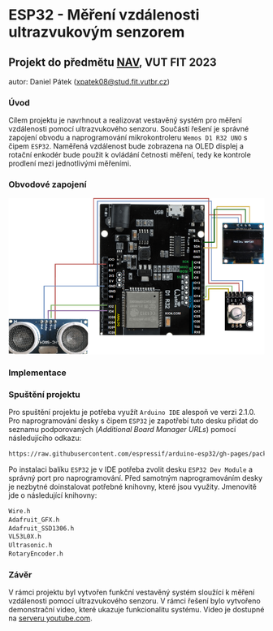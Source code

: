 # ESP32 - Měření vzdálenosti ultrazvukovým senzorem

## Projekt do předmětu [NAV](https://www.fit.vut.cz/study/course/NAV/.cs), VUT FIT 2023

autor: Daniel Pátek (xpatek08@stud.fit.vutbr.cz)

### Úvod

Cílem projektu je navrhnout a realizovat vestavěný systém pro měření vzdálenosti pomocí ultrazvukového senzoru. Součástí řešení je správné zapojení obvodu a naprogramování mikrokontroleru `Wemos D1 R32 UNO` s čipem `ESP32`. Naměřená vzdálenost bude zobrazena na OLED displej a rotační enkodér bude použit k ovládání četnosti měření, tedy ke kontrole prodlení mezi jednotlivými měřeními.

### Obvodové zapojení

![alt text](./nav_pinout.png)

### Implementace

### Spuštění projektu

Pro spuštění projektu je potřeba využít `Arduino IDE` alespoň ve verzi 2.1.0. Pro naprogramování desky s čipem `ESP32` je zapotřebí tuto desku přidat do seznamu podporovaných (_Additional Board Manager URLs_) pomocí následujícího odkazu:

```txt
https://raw.githubusercontent.com/espressif/arduino-esp32/gh-pages/package_esp32_index.json
```

Po instalaci balíku `ESP32` je v IDE potřeba zvolit desku `ESP32 Dev Module` a správný port pro naprogramování.
Před samotným naprogramováním desky je nezbytné doinstalovat potřebné knihovny, které jsou využity. Jmenovitě jde o následující knihovny:

```txt
Wire.h
Adafruit_GFX.h
Adafruit_SSD1306.h
VL53L0X.h
Ultrasonic.h
RotaryEncoder.h
```

### Závěr

V rámci projektu byl vytvořen funkční vestavěný systém sloužící k měření vzdálenosti pomocí ultrazvukového senzoru. V rámci řešení bylo vytvořeno demonstrační video, které ukazuje funkcionalitu systému. Video je dostupné na [serveru youtube.com](https://www.youtube.com/watch?v=FTfudZFFxM8).
